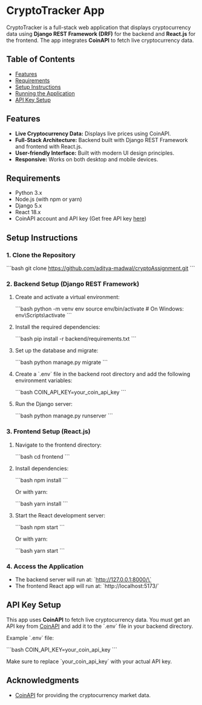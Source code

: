 # CryptoTracker App

CryptoTracker is a full-stack web application that displays cryptocurrency data using **Django REST Framework (DRF)** for the backend and **React.js** for the frontend. The app integrates **CoinAPI** to fetch live cryptocurrency data.

## Table of Contents

- [Features](#features)
- [Requirements](#requirements)
- [Setup Instructions](#setup-instructions)
- [Running the Application](#running-the-application)
- [API Key Setup](#api-key-setup)

## Features

- **Live Cryptocurrency Data:** Displays live prices using CoinAPI.
- **Full-Stack Architecture:** Backend built with Django REST Framework and frontend with React.js.
- **User-friendly Interface:** Built with modern UI design principles.
- **Responsive:** Works on both desktop and mobile devices.

## Requirements

- Python 3.x
- Node.js (with npm or yarn)
- Django 5.x
- React 18.x
- CoinAPI account and API key (Get free API key [here](https://www.coinapi.io/get-free-api-key?product_id=market-data-api))

## Setup Instructions

### 1. Clone the Repository

\`\`\`bash
git clone https://github.com/aditya-madwal/cryptoAssignment.git
\`\`\`

### 2. Backend Setup (Django REST Framework)

1. Create and activate a virtual environment:

   \`\`\`bash
   python -m venv env
   source env/bin/activate # On Windows: env\Scripts\activate
   \`\`\`

2. Install the required dependencies:

   \`\`\`bash
   pip install -r backend/requirements.txt
   \`\`\`

3. Set up the database and migrate:

   \`\`\`bash
   python manage.py migrate
   \`\`\`

4. Create a \`.env\` file in the backend root directory and add the following environment variables:

   \`\`\`bash
   COIN_API_KEY=your_coin_api_key
   \`\`\`

5. Run the Django server:

   \`\`\`bash
   python manage.py runserver
   \`\`\`

### 3. Frontend Setup (React.js)

1. Navigate to the frontend directory:

   \`\`\`bash
   cd frontend
   \`\`\`

2. Install dependencies:

   \`\`\`bash
   npm install
   \`\`\`

   Or with yarn:

   \`\`\`bash
   yarn install
   \`\`\`

3. Start the React development server:

   \`\`\`bash
   npm start
   \`\`\`

   Or with yarn:

   \`\`\`bash
   yarn start
   \`\`\`

### 4. Access the Application

- The backend server will run at: \`http://127.0.0.1:8000/\`
- The frontend React app will run at: \`http://localhost:5173/\`

## API Key Setup

This app uses **CoinAPI** to fetch live cryptocurrency data. You must get an API key from [CoinAPI](https://www.coinapi.io/get-free-api-key?product_id=market-data-api) and add it to the \`.env\` file in your backend directory.

Example \`.env\` file:

\`\`\`bash
COIN_API_KEY=your_coin_api_key
\`\`\`

Make sure to replace \`your_coin_api_key\` with your actual API key.

## Acknowledgments

- [CoinAPI](https://www.coinapi.io) for providing the cryptocurrency market data.
